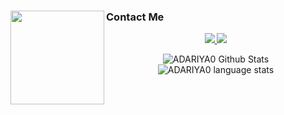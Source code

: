 <!-- Make it title -->

###

<img align="left" height="150" src="https://github.com/user-attachments/assets/58f495ff-c256-4c92-9816-f6994b6af248"  />

### Contact Me

<p align="center">
  <a href="https://www.instagram.com/adariya0">
    <img src="https://skillicons.dev/icons?i=instagram&theme=light" />
  </a>
  <a href="https://www.linkedin.com/in/adrian-anugerah-m-a289a7282">
    <img src="https://skillicons.dev/icons?i=linkedin&theme=light" />
  </a>
</p>

<div align="center">
<img src="https://github-readme-stats.vercel.app/api?username=adariya0&show_icons=true&theme=dracula&hide_border=true&card_width=150px" alt="ADARIYA0 Github Stats"  />
<img src="https://github-readme-stats.vercel.app/api/top-langs?username=adariya0&layout=compact&theme=dracula&hide_border=true&card_width=150px" alt="ADARIYA0 language stats"  />
</div>

###
